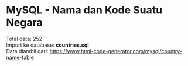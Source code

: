 # MySQL - Nama dan Kode Suatu Negara

Total data: 252<br/>
Import ke database: **countries.sql**<br/>
Data diambil dari: https://www.html-code-generator.com/mysql/country-name-table

